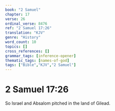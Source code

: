 ```yaml
---
book: "2 Samuel"
chapter: 17
verse: 26
ordinal_verse: 8476
ref: "2 Samuel 17:26"
translation: "KJV"
genre: "History"
word_count: 10
topics: []
cross_references: []
grammar_tags: [inference-opener]
thematic_tags: [names-of-god]
tags: ["Bible","KJV","2 Samuel"]
---
```


# 2 Samuel 17:26

So Israel and Absalom pitched in the land of Gilead.
